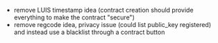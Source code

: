 * remove LUIS timestamp idea (contract creation should provide everything to make the contract "secure")
* remove regcode idea, privacy issue (could list public_key registered) and instead use a blacklist through a contract button
